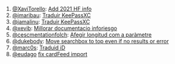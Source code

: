 1. [@XaviTorello](https://github.com/XaviTorello): [Add 2021 HF info](https://github.com/GeeksCAT/hacktoberfest-2021/pull/9)
2. [@jmaribau](https://github.com/jmaribau): [Traduir KeePassXC](https://github.com/GeeksCAT/hacktoberfest-2021/issues/8#issuecomment-950126985)
3. [@jamalinu](https://github.com/jamalinu): [Traduir KeePassXC](https://user-images.githubusercontent.com/66197476/138552127-ae6b42db-1360-4eb6-bec8-c99e885567aa.png)
4. [@xevib](https://github.com/xevib): [Millorar documentacio inforiesgo](https://github.com/GeoVoluntarios/geosearch/pull/14)
5. [@cescmentationfolch](https://github.com/cescmentationfolch): [Afegir longitud com a paràmetre](https://github.com/JuanjoSalvador/dog/pull/37)
6. [@dukebody](https://github.com/dukebody): 
[Move searchbox to top even if no results or error](https://github.com/GeoVoluntarios/geosearch/pull/15)
7. [@marc0s](https://github.com/marc0s): [Traduid iD](https://github.com/GeeksCAT/hacktoberfest-2021/issues/4#issuecomment-950162378)
8. [@eudago](https://github.com/eudago) [fix cardFeed import](https://github.com/helpbuttons/hb-front/pull/66)
